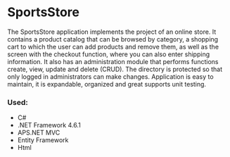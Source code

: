 # SportsStore

The SportsStore application implements the project of an online store.
It contains a product catalog that can be browsed by category, a shopping cart to which the user can
add products and remove them, as well as the screen with the checkout function, where you can also enter
shipping information. It also has an administration module that performs functions
create, view, update and delete (CRUD). The directory is protected so that only logged in administrators can make changes.
Application is easy to maintain, it is expandable, organized and great supports unit testing.

### Used:

* C#
* .NET Framework 4.6.1
* APS.NET MVC
* Entity Framework
* Html
